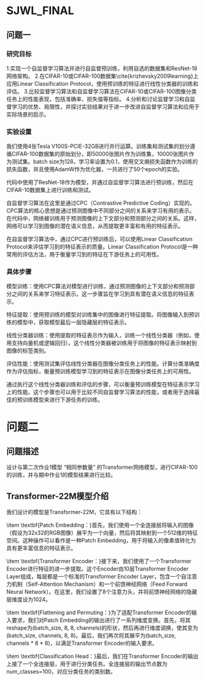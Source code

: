 # SJWL_FINAL

## 问题一
### 研究目标
1.实现一个自监督学习算法并进行自监督预训练，利用自选的数据集和ResNet-18网络架构。
2.在CIFAR-10或CIFAR-100数据集\cite{krizhevsky2009learning}上应用Linear Classification Protocol，使用预训练的特征进行线性分类器的训练和评估。
3.比较监督学习算法和自监督学习算法在CIFAR-10或CIFAR-100图像分类任务上的性能表现，包括准确率、损失值等指标。
4.分析和讨论监督学习和自监督学习的优势、局限性，并探讨实验结果对于进一步改进自监督学习算法和应用于实际场景的启示。
### 实验设置
 我们使用4张Tesla V100S-PCIE-32GB进行并行运算。训练集和测试集的划分遵循CIFAR-100数据集的原始划分，即50000张图片作为训练集，10000张图片作为测试集。batch size为128，学习率设置为0.1，使用交叉熵损失函数作为训练的损失函数，并且使用AdamW作为优化器，一共进行了50个epoch的实验。

代码中使用了ResNet-18作为模型，并通过自监督学习算法进行预训练，然后在CIFAR-10数据集上进行训练和测试。

自监督学习算法在这里是通过CPC（Contrastive Predictive Coding）实现的。CPC算法的核心思想是通过预测图像中不同部分之间的关系来学习有用的表示。在代码中，网络被训练用于预测图像的上下文部分和预测部分之间的关系。这样，网络可以学习到图像的潜在语义信息，从而提取更丰富和有用的特征表示。

在自监督学习算法中，通过CPC进行预训练后，可以使用Linear Classification Protocol来评估学习到的特征表示的质量。Linear Classification Protocol是一种常用的评估方法，用于衡量学习到的特征在下游任务上的可用性。

### 具体步骤
模型训练：使用CPC算法对模型进行训练，通过预测图像的上下文部分和预测部分之间的关系来学习特征表示。这一步骤旨在学习到具有潜在语义信息的特征表示。

特征提取：使用预训练的模型对训练集中的图像进行特征提取。将图像输入到预训练的模型中，获取模型最后一层隐藏层的特征表示。

线性分类器训练：使用提取的特征表示作为输入，训练一个线性分类器（例如，使用支持向量机或逻辑回归）。这个线性分类器被训练用于将图像的特征表示映射到图像的标签类别。

评估性能：使用测试集评估线性分类器在图像分类任务上的性能。计算分类准确度作为评估指标，衡量预训练模型学习到的特征表示在图像分类任务上的可用性。

通过执行这个线性分类器训练和评估的步骤，可以衡量预训练模型在特征表示学习上的性能。这个步骤也可以用于比较不同自监督学习算法的性能，或者用于选择最佳的预训练模型来进行下游任务的训练。

# 问题二
## 问题描述
设计与第二次作业1模型 “相同参数量” 的Transformer网络模型，进行CIFAR-100的训练，并与期中作业1的模型结果进行比较。

## Transformer-22M模型介绍
我们设计的模型是Transformer-22M，它具有以下结构：

\item \textbf{Patch Embedding：}首先，我们使用一个全连接层将输入的图像（假设为32x32的RGB图像）展平为一个向量，然后将其映射到一个512维的特征空间。这种操作可以看作是一种Patch Embedding，用于将输入的像素值转化为具有更丰富信息的特征表示。

\item \textbf{Transformer Encoder：}接下来，我们使用了一个Transformer Encoder进行特征的进一步提取。这个Encoder由10层Transformer Encoder Layer组成，每层都是一个标准的Transformer Encoder Layer，包含一个自注意力机制（Self-Attention Mechanism）和一个前馈神经网络（Feed Forward Neural Network）。在这里，我们设置了8个注意力头，并将前馈神经网络的隐藏层维度设为1024。

\item \textbf{Flattening and Permuting：}为了适配Transformer Encoder的输入要求，我们对Patch Embedding的输出进行了一系列维度变换。首先，将其reshape为(batch\_size, 8, 8, channels)的形状，然后再进行维度调换，使其变为(batch\_size, channels, 8, 8)。最后，我们再次将其展平为(batch\_size, channels * 8 * 8)，以满足Transformer Encoder的输入要求。

\item \textbf{Classification Head：}最后，我们在Transformer Encoder的输出上接了一个全连接层，用于进行分类任务。全连接层的输出节点数为num\_classes=100，对应分类任务的类别数。
        

